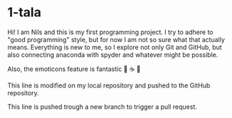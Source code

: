 # 1-tala
Hi! I am Nils and this is my first programming project.
I try to adhere to "good programming" style, but for now I am not so sure what that actually means.
Everything is new to me, so I explore not only Git and GitHub, but also connecting anaconda with spyder and whatever might be possible.

Also, the emoticons feature is fantastic :tea: :coffee: :tea:

This line is modified on my local repository and pushed to the GitHub repository.

This line is pushed trough a new branch to trigger a pull request.